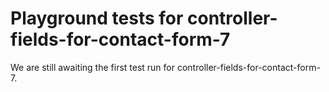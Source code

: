 # Playground tests for controller-fields-for-contact-form-7
We are still awaiting the first test run for controller-fields-for-contact-form-7.
